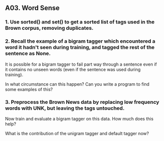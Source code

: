 ## A03. Word Sense

### 1. Use sorted() and set() to get a sorted list of tags used in the Brown corpus, removing duplicates.

### 2. Recall the example of a bigram tagger which encountered a word it hadn't seen during training, and tagged the rest of the sentence as None. 

It is possible for a bigram tagger to fail part way through a sentence even if it contains no unseen words (even if the sentence was used during training).

In what circumstance can this happen? Can you write a program to find some examples of this?

### 3. Preprocess the Brown News data by replacing low frequency words with UNK, but leaving the tags untouched. 

Now train and evaluate a bigram tagger on this data. How much does this help? 

What is the contribution of the unigram tagger and default tagger now?
